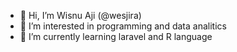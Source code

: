 - 👋 Hi, I’m Wisnu Aji (@wesjira)
- 👀 I’m interested in programming and data analitics
- 🌱 I’m currently learning laravel and R language
<!---
- 💞️ I’m looking to collaborate on ...
- 📫 How to reach me ...
--->
<!---
wesjira/wesjira is a ✨ special ✨ repository because its `README.md` (this file) appears on your GitHub profile.
You can click the Preview link to take a look at your changes.
--->
